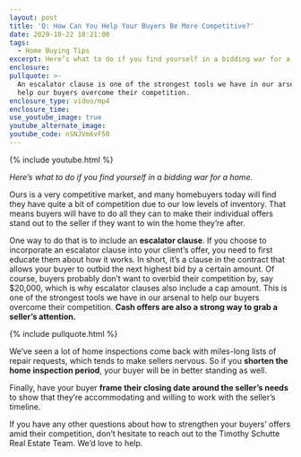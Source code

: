 ```yaml
---
layout: post
title: 'Q: How Can You Help Your Buyers Be More Competitive?'
date: 2020-10-22 18:21:00
tags:
  - Home Buying Tips
excerpt: Here’s what to do if you find yourself in a bidding war for a home.
enclosure:
pullquote: >-
  An escalator clause is one of the strongest tools we have in our arsenal to
  help our buyers overcome their competition.
enclosure_type: video/mp4
enclosure_time:
use_youtube_image: true
youtube_alternate_image:
youtube_code: nSNJVm6vF50
---
```


{% include youtube.html %}

*Here’s what to do if you find yourself in a bidding war for a home.*

Ours is a very competitive market, and many homebuyers today will find they have quite a bit of competition due to our low levels of inventory. That means buyers will have to do all they can to make their individual offers stand out to the seller if they want to win the home they’re after.

One way to do that is to include an **escalator clause**. If you choose to incorporate an escalator clause into your client’s offer, you need to first educate them about how it works. In short, it’s a clause in the contract that allows your buyer to outbid the next highest bid by a certain amount. Of course, buyers probably don’t want to overbid their competition by, say $20,000, which is why escalator clauses also include a cap amount. This is one of the strongest tools we have in our arsenal to help our buyers overcome their competition. **Cash offers are also a strong way to grab a seller’s attention.**

{% include pullquote.html %}

We’ve seen a lot of home inspections come back with miles-long lists of repair requests, which tends to make sellers nervous. So if you **shorten the home inspection period**, your buyer will be in better standing as well.&nbsp;

Finally, have your buyer **frame their closing date around the seller’s needs** to show that they’re accommodating and willing to work with the seller’s timeline.

If you have any other questions about how to strengthen your buyers’ offers amid their competition, don’t hesitate to reach out to the Timothy Schutte Real Estate Team. We’d love to help.